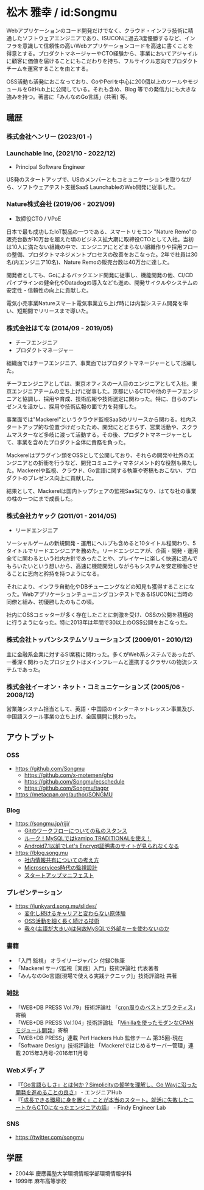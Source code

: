 # 松木 雅幸 / id:Songmu

Webアプリケーションのコード開発だけでなく、クラウド・インフラ技術に精通したソフトウェアエンジニアであり、ISUCONに過去3度優勝するなど、インフラを意識して信頼性の高いWebアプリケーションコードを高速に書くことを得意とする。プロダクトマネージャーやCTO経験から、事業においてアジャイルに顧客に価値を届けることにもこだわりを持ち、フルサイクル志向でプロダクトチームを運営することを由とする。

OSS活動も活発におこなっており、GoやPerlを中心に200個以上のツールやモジュールをGitHub上に公開している。それも含め、Blog 等での発信力にも大きな強みを持つ。著書に「みんなのGo言語」(共著) 等。

## 職歴

### 株式会社ヘンリー (2023/01 -)


### Launchable Inc, (2021/10 - 2022/12)
- Principal Software Engineer

US発のスタートアップで、USのメンバーともコミュニケーションを取りながら、ソフトウェアテスト支援SaaS LaunchableのWeb開発に従事した。

### Nature株式会社 (2019/06 - 2021/09)
- 取締役CTO / VPoE

日本で最も成功したIoT製品の一つである、スマートリモコン "Nature Remo"の販売台数が10万台を超えた頃のビジネス拡大期に取締役CTOとして入社。当初は10人に満たない組織の中で、エンジニアにとどまらない組織作りや採用フローの整備、プロダクトマネジメントプロセスの改善をおこなった。2年で社員は30名(内エンジニア10名)、Nature Remoの販売台数は40万台に達した。

開発者としても、Goによるバックエンド開発に従事し、機能開発の他、CI/CDパイプラインの健全化やDatadogの導入なども進め、開発サイクルやシステムの安定性・信頼性の向上に貢献した。

電気小売事業Natureスマート電気事業立ち上げ時には内製システム開発を率い、短期間でリリースまで導いた。

### 株式会社はてな (2014/09 - 2019/05)
- チーフエンジニア
- プロダクトマネージャー

組織面ではチーフエンジニア、事業面ではプロダクトマネージャーとして活躍した。

チーフエンジニアとしては、東京オフィスの一人目のエンジニアとして入社。東京エンジニアチームの立ち上げに従事した。京都にいるCTOや他のチーフエンジニアと協調し、採用や育成、技術広報や技術選定に関わった。特に、自らのプレゼンスを活かし、採用や技術広報の面で力を発揮した。

事業面では"Mackerel"というクラウド監視SaaSのリリースから関わる。社内スタートアップ的な位置づけだったため、開発にとどまらず、営業活動や、スクラムマスターなど多岐に渡って活動する。その後、プロダクトマネージャーとして、事業を含めたプロダクト全体に責務を負った。

Mackerelはプラグイン類をOSSとして公開しており、それらの開発や社外のエンジニアとの折衝を行うなど、開発コミュニティマネジメント的な役割も果たした。Mackerelや監視、クラウド、Go言語に関する執筆や寄稿もおこない、プロダクトのプレゼンス向上に貢献した。

結果として、Mackerelは国内トップシェアの監視SaaSになり、はてな社の事業の柱の一つにまで成長した。

### 株式会社カヤック (2011/01 - 2014/05)
- リードエンジニア

ソーシャルゲームの新規開発・運用にヘルプも含めると10タイトル程関わり、5タイトルでリードエンジニアを務めた。リードエンジニアが、企画・開発・運用全てに関わるという社内方針であったことや、プレイヤーに楽しく快適に遊んでもらいたいという想いから、高速に機能開発しながらもシステムを安定稼働させることに志向と矜持を持つようになる。

それにより、インフラ自動化やDBチューニングなどの知見も獲得することになった。WebアプリケーションチューニングコンテストであるISUCONに当時の同僚と組み、初優勝したのもこの頃。

社内にOSSコミッターが多く存在したことに刺激を受け、OSSの公開を積極的に行うようになった。特に2013年は年間で30以上のOSS公開をおこなった。

### 株式会社トッパンシステムソリューションズ (2009/01 - 2010/12)
主に金融系企業に対するSI業務に関わった。多くがWeb系システムであったが、一番深く関わったプロジェクトはメインフレームと連携するクラサバの物流システムであった。

### 株式会社イーオン・ネット・コミュニケーションズ (2005/06 - 2008/12)
営業兼システム担当として、英語・中国語のインターネットレッスン事業及び、中国語スクール事業の立ち上げ、全国展開に携わった。

## アウトプット

### OSS
- <https://github.com/Songmu>
    - <https://github.com/x-motemen/ghq>
    - <https://github.com/Songmu/ecschedule>
    - <https://github.com/Songmu/tagpr>
- <https://metacpan.org/author/SONGMU>

### Blog
- <https://songmu.jp/riji/>
    - [Gitのワークフローについての私のスタンス](https://songmu.jp/riji/entry/2021-05-19-my-git-workflow.html)
    - [ルーク！MySQLではkamipo TRADITIONALを使え！](https://songmu.jp/riji/entry/2015-07-08-kamipo-traditional.html)
    - [Android7.1以前でLet's Encrypt証明書のサイトが見られなくなる](https://songmu.jp/riji/entry/2020-08-06-android-letsencrypt.html)
- <https://blog.song.mu>
    - [社内情報共有についての考え方](https://blog.song.mu/entry/open-knowledge-sharing)
    - [Microservices時代の監視設計](https://blog.song.mu/entry/microservices-monitoring-design)
    - [スタートアップマニフェスト](https://blog.song.mu/entry/startup-manifest)

### プレゼンテーション
- <https://junkyard.song.mu/slides/>
    - [変化し続けるキャリアと変わらない原体験](https://junkyard.song.mu/slides/yapc-japan-online-2022/#0)
    - [OSS活動を細く長く続ける技術](https://junkyard.song.mu/slides/jtf2021w/#0)
    - [我々(主語が大きい)は何故MySQLで外部キーを使わないのか](https://junkyard.song.mu/slides/fk-night/#0)

### 書籍
- 「入門 監視」 オライリージャパン 付録C執筆
- 「Mackerel サーバ監視［実践］入門」技術評論社 代表著者
- 「みんなのGo言語[現場で使える実践テクニック]」技術評論社 共著

### 雑誌
- 「WEB+DB PRESS Vol.79」技術評論社 「[cron周りのベストプラクティス](https://gihyo.jp/dev/serial/01/perl-hackers-hub/002501)」寄稿
- 「WEB+DB PRESS Vol.104」技術評論社 「[Minillaを使ったモダンなCPANモジュール開発](https://gihyo.jp/dev/serial/01/perl-hackers-hub/005001)」寄稿
- 「WEB+DB PRESS」連載 Perl Hackers Hub 監修チーム 第35回-現在
- 「Software Design」技術評論社 「Mackerelではじめるサーバー管理」連載 2015年3月号-2016年11月号

### Webメディア
- 『[「Go言語らしさ」とは何か？Simplicityの哲学を理解し、Go Wayに沿った開発を進めることの良さ](https://eh-career.com/engineerhub/entry/2018/06/19/110000)』 - エンジニアHub
- 『[「成長できる環境に身を置く」ことが本当のスタート。就活に失敗したニートからCTOになったエンジニアの話](https://engineer-lab.findy-code.io/neet-to-cto)』 - Findy Engineer Lab

### SNS
- <https://twitter.com/songmu>

## 学歴
- 2004年 慶應義塾大学環境情報学部環境情報学科
- 1999年 麻布高等学校
